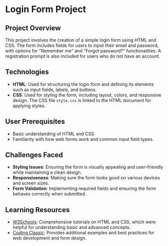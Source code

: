 # Login Form Project

## Project Overview

This project involves the creation of a simple login form using HTML and CSS. The form includes fields for users to input their email and password, with options for "Remember me" and "Forgot password?" functionalities. A registration prompt is also included for users who do not have an account.

## Technologies

- **HTML**: Used for structuring the login form and defining its elements such as input fields, labels, and buttons.
- **CSS**: Used for styling the form, including layout, colors, and responsive design. The CSS file `style.css` is linked to the HTML document for applying styles.

## User Prerequisites

- Basic understanding of HTML and CSS.
- Familiarity with how web forms work and common input field types.

## Challenges Faced

- **Styling Issues**: Ensuring the form is visually appealing and user-friendly while maintaining a clean design.
- **Responsiveness**: Making sure the form looks good on various devices and screen sizes.
- **Form Validation**: Implementing required fields and ensuring the form behaves correctly when submitted.

## Learning Resources

- [W3Schools](https://www.w3schools.com/): Comprehensive tutorials on HTML and CSS, which were helpful for understanding basic and advanced concepts.
- [Coding Classic](https://codingclassics.com): Provides additional examples and best practices for web development and form design.
